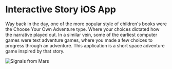 # Interactive Story iOS App

Way back in the day, one of the more popular style of children's books were the Choose Your Own Adventure type. Where your choices dictated how the narrative played out. In a similar vein, some of the earliest computer games were text adventure games, where you made a few choices to progress through an adventure. This application is a short space adventure game inspired by that story.

![Signals from Mars](http://i.imgur.com/OdsEVKN.png "Signals from Mars")
